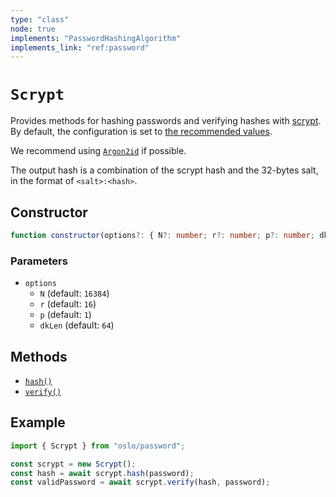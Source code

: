 ```yaml
---
type: "class"
node: true
implements: "PasswordHashingAlgorithm"
implements_link: "ref:password"
---
```


# `Scrypt`

Provides methods for hashing passwords and verifying hashes with [scrypt](https://datatracker.ietf.org/doc/html/rfc7914). By default, the configuration is set to [the recommended values](https://cheatsheetseries.owasp.org/cheatsheets/Password_Storage_Cheat_Sheet.html).

We recommend using [`Argon2id`](ref:password) if possible.

The output hash is a combination of the scrypt hash and the 32-bytes salt, in the format of `<salt>:<hash>`.

## Constructor

```ts
function constructor(options?: { N?: number; r?: number; p?: number; dkLen?: number }): this;
```

### Parameters

- `options`
  - `N` (default: `16384`)
  - `r` (default: `16`)
  - `p` (default: `1`)
  - `dkLen` (default: `64`)

## Methods

- [`hash()`](ref:password/PasswordHashingAlgorithm)
- [`verify()`](ref:password/PasswordHashingAlgorithm)

## Example

```ts
import { Scrypt } from "oslo/password";

const scrypt = new Scrypt();
const hash = await scrypt.hash(password);
const validPassword = await scrypt.verify(hash, password);
```
